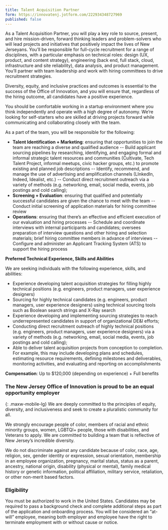 ```yaml
---
title: Talent Acquisition Partner
form: https://innovatenj.jotform.com/222934348727969
published: false
---
```


As a Talent Acquisition Partner, you will play a key role to source, present, and hire mission-driven, forward thinking leaders and problem-solvers who will lead projects and initiatives that positively impact the lives of New Jerseyans. You’ll be responsible for full-cycle recruitment for a range of disciplines, with a particular emphasis on technical roles: design (UX, product, and content strategy), engineering (back end, full stack, cloud, infrastructure and site reliability), data analysis, and product management. You’ll partner with team leadership and work with hiring committees to drive recruitment strategies.

Diversity, equity, and inclusive practices and outcomes is essential to the success of the Office of Innovation, and you will ensure that, regardless of the hiring outcome, all candidates have a positive experience.

You should be comfortable working in a startup environment where you think independently and operate with a high degree of autonomy. We’re looking for self-starters who are skilled at driving projects forward while communicating and collaborating closely with the team.

As a part of the team, you will be responsible for the following:

- **Talent Identification + Marketing**: ensuring that opportunities to join the team are reaching a diverse and qualified audience
  -- Build applicant sourcing pipelines by researching, identifying, and engaging formal and informal strategic talent resources and communities (Cultivate, Tech Talent Project, informal meetups, civic hacker groups, etc.) to promote existing and planned job descriptions
  -- Identify, recommend, and manage the use of advertising and amplification channels (LInkedIn, Indeed, Idealist, etc.)
  -- Conduct direct recruitment outreach via a variety of methods (e.g. networking, email, social media, events, job postings and cold calling);
- **Screening + Evaluation**: ensuring that qualified and potentially successful candidates are given the chance to meet with the team
  -- Conduct initial screening of application materials for hiring committee review
- **Operations**: ensuring that there’s an effective and efficient execution of our evaluation and hiring processes
  -- Schedule and coordinate interviews with internal participants and candidates; oversees preparation of interview questions and other hiring and selection materials; brief hiring committee members in advance of interviews
  -- Configure and administer an Applicant Tracking System (ATS) to support the hiring process

**Preferred Technical Experience, Skills and Abilities**

We are seeking individuals with the following experience, skills, and abilities:

- Experience developing talent acquisition strategies for filling highly technical positions (e.g. engineers, product managers, user experience designers)
- Sourcing for highly technical candidates (e.g. engineers, product managers, user experience designers) using technical sourcing tools such as Boolean search strings and X-Ray search
- Experience developing and implementing sourcing strategies to reach underrepresented candidates in support of organizational DE&I efforts;
- Conducting direct recruitment outreach of highly technical positions (e.g. engineers, product managers, user experience designers) via a variety of methods (e.g. networking, email, social media, events, job postings and cold calling);
- Able to deliver talent acquisition projects from conception to completion. For example, this may include developing plans and schedules, estimating resource requirements, defining milestones and deliverables, monitoring activities, and evaluating and reporting on accomplishments

**Compensation**: Up to $120,000 (depending on experience) + Full benefits

### The New Jersey Office of Innovation is proud to be an equal opportunity employer
{: .maxw-mobile-lg}
We are deeply committed to the principles of equity, diversity, and inclusiveness and seek to create a pluralistic community for all.

We strongly encourage people of color, members of racial and ethnic minority groups, women, LGBTQI+ people, those with disabilities, and Veterans to apply. We are committed to building a team that is reflective of New Jersey’s incredible diversity.  

We do not discriminate against any candidate because of color, race, age, religion, sex, gender identity or expression, sexual orientation, membership in an employee organization, pregnancy, marital status, status as a parent, ancestry, national origin, disability (physical or mental), family medical history or genetic information, political affiliation, military service, retaliation, or other non-merit based factors.

### Eligibility

You must be authorized to work in the United States. Candidates may be required to pass a background check and complete additional steps as part of the application and onboarding process. You will be considered an “at-will” employee, meaning both employer and employee have the right to terminate employment with or without cause or notice. 